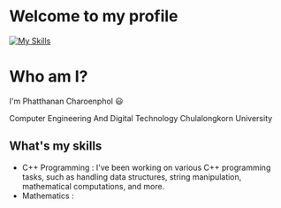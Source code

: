 # Welcome to my profile

[![My Skills](https://skillicons.dev/icons?i=c,cpp,py,js,html,css)](https://skillicons.dev)

# Who am I?
I'm Phatthanan Charoenphol :smiley:

Computer Engineering And Digital Technology Chulalongkorn University

## What's my skills
- C++ Programming : 
    I've been working on various C++ programming tasks, such as handling data structures, string manipulation, mathematical computations, and more.
- Mathematics : 
